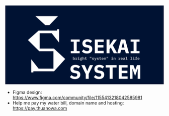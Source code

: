 ![](/profile/img/social-preview.png)

- Figma design: https://www.figma.com/community/file/1155413218042585981
- Help me pay my water bill, domain name and hosting: https://pay.thuanowa.com
